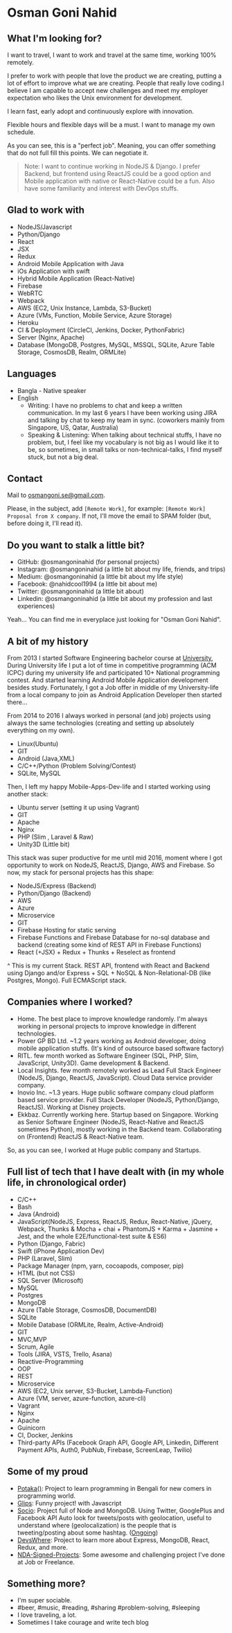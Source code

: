 # Osman Goni Nahid 

## What I'm looking for?
I want to travel, I want to work and travel at the same time, working 100% remotely.

I prefer to work with people that love the product we are creating, putting a lot of effort to improve what we are creating. People that really love coding.I believe I am capable to accept new challenges and meet my employer expectation who likes the Unix environment for development.

I learn fast, early adopt and continuously explore with innovation.

Flexible hours and flexible days will be a must. I want to manage my own schedule.

As you can see, this is a "perfect job". Meaning, you can offer something that do not full fill this points. We can negotiate it.

> Note: I want to continue working in NodeJS & Django. I prefer Backend, but frontend using ReactJS could be a good option and Mobile application with native or React-Native could be a fun. Also have some familiarity and interest with DevOps stuffs.

## Glad to work with
* NodeJS/Javascript
* Python/Django
* React
* JSX
* Redux
* Android Mobile Application with Java
* iOs Application with swift
* Hybrid Mobile Application (React-Native)
* Firebase
* WebRTC
* Webpack
* AWS (EC2, Unix Instance, Lambda, S3-Bucket)
* Azure (VMs, Function, Mobile Service, Azure Storage)
* Heroku
* CI & Deployment (CircleCI, Jenkins, Docker, PythonFabric)
* Server (Nginx, Apache)
* Database (MongoDB, Postgres, MySQL, MSSQL, SQLite, Azure Table Storage, CosmosDB, Realm, ORMLite)


## Languages
* Bangla - Native speaker
* English
  * Writing: I have no problems to chat and keep a written communication. In my last 6 years I have been working using JIRA and talking by chat to keep my team in sync. (coworkers mainly from Singapore, US, Qatar, Australia)
  * Speaking & Listening: When talking about technical stuffs, I have no problem, but, I feel like my vocabulary is not big as I would like it to be, so sometimes, in small talks or non-technical-talks, I find myself stuck, but not a big deal.

## Contact
Mail to [osmangoni.se@gmail.com](mailto:osmangoni.se@gmail.com).

Please, in the subject, add `[Remote Work]`, for example: `[Remote Work] Proposal from X company`. If not, I'll move the email to SPAM folder (but, before doing it, I'll read it).

## Do you want to stalk a little bit?
* GitHub: @osmangoninahid (for personal projects)
* Instagram: @osmangoninahid (a little bit about my life, friends, and trips)
* Medium: @osmangoninahid (a little bit about my life style)
* Facebook: @nahidcool1994 (a little bit about me)
* Twitter: @osmangoninahid (a little bit about)
* Linkedin: @osmangoninahid (a little bit about my profession and last experiences)

Yeah... You can find me in everyplace just looking for "Osman Goni Nahid".

## A bit of my history
From 2013 I started Software Engineering bachelor course at [University](https://daffodilvarsity.edu.bd/), During University life I put a lot of time in competitive programming (ACM ICPC) during my university life and participated 10+ National programming contest. And started learning Android Mobile Application development besides study. Fortunately, I got a Job offer in middle of my University-life from a local company to join as Android Application Developer then started there...

From 2014 to 2016 I always worked in personal (and job) projects using always the same technologies (creating and setting up absolutely everything on my own).
* Linux(Ubuntu)
* GIT
* Android (Java,XML)
* C/C++/Python (Problem Solving/Contest)
* SQLite, MySQL

Then, I left my happy Mobile-Apps-Dev-life and I started working using another stack:
* Ubuntu server (setting it up using Vagrant)
* GIT
* Apache
* Nginx
* PHP (Slim , Laravel & Raw)
* Unity3D (Little bit)

This stack was super productive for me until mid 2016, moment where I got opportunity to work on NodeJS, ReactJS, Django, AWS and Firebase. So now, my stack for personal projects has this shape:
* NodeJS/Express (Backend)
* Python/Django (Backend)
* AWS
* Azure
* Microservice
* GIT
* Firebase Hosting for static serving
* Firebase Functions and Firebase Database for no-sql database and backend (creating some kind of REST API in Firebase Functions)
* React (+JSX) + Redux + Thunks + Reselect as frontend

^ This is my current Stack. REST API, frontend with React and Backend using Django and/or Express + SQL + NoSQL & Non-Relational-DB (like Postgres, Mongo). Full ECMAScript stack.


## Companies where I worked?
* Home. The best place to improve knowledge randomly. I'm always working in personal projects to improve knowledge in different technologies.
* Power GP BD Ltd. ~1.2 years working as Android developer, doing mobile application stuffs. (It's kind of outsource based software factory)
* RITL. few month worked as Software Engineer (SQL, PHP, Slim, JavaScript, Unity3D). Game development & Backend.
* Local Insights. few month remotely worked as Lead Full Stack Engineer (NodeJS, Django, ReactJS, JavaScript). Cloud Data service provider company.
* Inovio Inc. ~1.3 years. Huge public software company cloud platform based service provider. Full Stack Developer (NodeJS, Python/Django, ReactJS). Working at Disney projects.
* Ekkbaz. Currently working here. Startup based on Singapore. Working as Senior Software Engineer (NodeJS, React-Native and ReactJS sometimes Python), mostly working in the Backend team. Collaborating on (Frontend) ReactJS & React-Native team.

So, as you can see, I worked at Huge public company and Startups.

## Full list of tech that I have dealt with (in my whole life, in chronological order)
* C/C++
* Bash
* Java (Android)
* JavaScript(NodeJS, Express, ReactJS, Redux, React-Native, jQuery, Webpack, Thunks & Mocha + chai + PhantomJS + Karma + Jasmine + Jest, and the whole E2E/functional-test suite & ES6)
* Python (Django, Fabric)
* Swift (iPhone Application Dev)
* PHP (Laravel, Slim)
* Package Manager (npm, yarn, cocoapods, composer, pip)
* HTML (but not CSS)
* SQL Server (Microsoft)
* MySQL
* Postgres
* MongoDB
* Azure (Table Storage, CosmosDB, DocumentDB)
* SQLite
* Mobile Database (ORMLite, Realm, Active-Android)
* GIT
* MVC,MVP
* Scrum, Agile
* Tools (JIRA, VSTS, Trello, Asana)
* Reactive-Programming
* OOP
* REST
* Microservice
* AWS (EC2, Unix server, S3-Bucket, Lambda-Function)
* Azure (VM, server, azure-function, azure-cli)
* Vagrant
* Nginx
* Apache
* Guinicorn
* CI, Docker, Jenkins
* Third-party APIs (Facebook Graph API, Google API, Linkedin, Different Payment APIs, Auth0, PubNub, Firebase, ScreenLeap, Twilio)

## Some of my proud
* [Potaka()](http://potaka.io): Project to learn programming in Bengali for new comers in programming world.
* [Glips](https://github.com/osmangoninahid/glips): Funny project! with Javascript
* [Socio](private): Project full of Node and MongoDB. Using Twitter, GooglePlus and Facebook API Auto look for tweets/posts with geolocation, useful to understand where (geolocalization) is the people that is tweeting/posting about some hashtag. ([Ongoing](./))
* [DevsWhere](https://github.com/osmangoninahid/devswhere): Project to learn more about Express, MongoDB, React, Redux, and more.
* [NDA-Signed-Projects](https://www.linkedin.com/in/osmangoninahid/projects): Some awesome and challenging project I've done at Job or Freelance.


## Something more?
* I'm super sociable.
* #beer, #music, #reading, #sharing #problem-solving, #sleeping
* I love traveling, a lot.
* Sometimes I take courage and write tech blog
